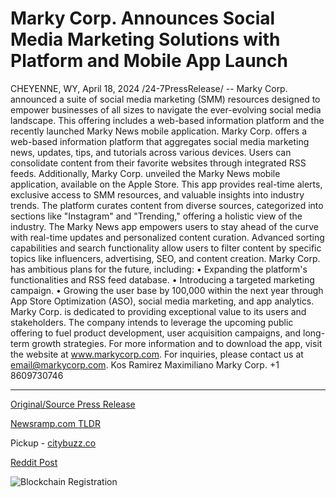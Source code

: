 # Marky Corp. Announces Social Media Marketing Solutions with Platform and Mobile App Launch

CHEYENNE, WY, April 18, 2024 /24-7PressRelease/ -- Marky Corp. announced a suite of social media marketing (SMM) resources designed to empower businesses of all sizes to navigate the ever-evolving social media landscape. This offering includes a web-based information platform and the recently launched Marky News mobile application.  Marky Corp. offers a web-based information platform that aggregates social media marketing news, updates, tips, and tutorials across various devices. Users can consolidate content from their favorite websites through integrated RSS feeds. Additionally, Marky Corp. unveiled the Marky News mobile application, available on the Apple Store. This app provides real-time alerts, exclusive access to SMM resources, and valuable insights into industry trends.  The platform curates content from diverse sources, categorized into sections like "Instagram" and "Trending," offering a holistic view of the industry.  The Marky News app empowers users to stay ahead of the curve with real-time updates and personalized content curation. Advanced sorting capabilities and search functionality allow users to filter content by specific topics like influencers, advertising, SEO, and content creation.  Marky Corp. has ambitious plans for the future, including:  •	Expanding the platform's functionalities and RSS feed database. •	Introducing a targeted marketing campaign. •	Growing the user base by 100,000 within the next year through App Store Optimization (ASO), social media marketing, and app analytics.  Marky Corp. is dedicated to providing exceptional value to its users and stakeholders. The company intends to leverage the upcoming public offering to fuel product development, user acquisition campaigns, and long-term growth strategies.  For more information and to download the app, visit the website at www.markycorp.com.  For inquiries, please contact us at email@markycorp.com.  Kos Ramirez Maximiliano Marky Corp.  +1 8609730746 

---

[Original/Source Press Release](https://www.24-7pressrelease.com/press-release/510090/marky-corp-announces-social-media-marketing-solutions-with-platform-and-mobile-app-launch)
                    

[Newsramp.com TLDR](https://newsramp.com/curated-news/marky-corp-unveils-new-social-media-marketing-resources-and-mobile-app/475111f46263ba6b9d5e4de07ed2cf2e) 


Pickup - [citybuzz.co](https://citybuzz.co/2024/04/18/marky-corp-announces-social-media-marketing-solutions-with-platform-and-mobile-app-launch)
 



[Reddit Post](https://www.reddit.com/r/MarketingNewsramp/comments/1c6x8cm/marky_corp_unveils_new_social_media_marketing/) 



![Blockchain Registration](https://cdn.newsramp.app/24-7PressRelease/qrcode/244/18/taroCs9S.webp)